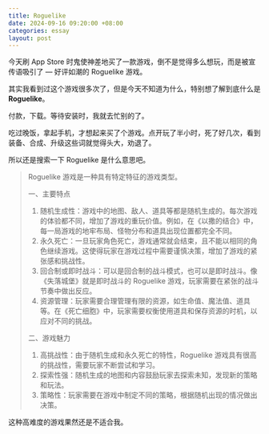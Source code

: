 ```yaml
---
title: Roguelike
date: 2024-09-16 09:20:00 +08:00
categories: essay
layout: post
---
```

今天刷 App Store 时鬼使神差地买了一款游戏，倒不是觉得多么想玩，而是被宣传语吸引了 — 好评如潮的 Roguelike 游戏。

其实我看到过这个游戏很多次了，但是今天不知道为什么，特别想了解到底什么是 **Roguelike**。

付款，下载。等待安装时，我就去忙别的了。

吃过晚饭，拿起手机，才想起来买了个游戏。点开玩了半小时，死了好几次，看到装备、合成、升级这些词就觉得头大，劝退了。

所以还是搜索一下 Roguelike 是什么意思吧。

> Roguelike 游戏是一种具有特定特征的游戏类型。
> 
> 一、主要特点
> 
> 1. 随机生成性：游戏中的地图、敌人、道具等都是随机生成的。每次游戏的体验都不同，增加了游戏的重玩价值。例如，在《以撒的结合》中，每一局游戏的地牢布局、怪物分布和道具出现位置都完全不同。
> 2. 永久死亡：一旦玩家角色死亡，游戏通常就会结束，且不能以相同的角色继续游戏。这使得玩家在游戏过程中需要谨慎决策，增加了游戏的紧张感和挑战性。
> 3. 回合制或即时战斗：可以是回合制的战斗模式，也可以是即时战斗。像《失落城堡》就是即时战斗的 Roguelike 游戏，玩家需要在紧张的战斗节奏中做出反应。
> 4. 资源管理：玩家需要合理管理有限的资源，如生命值、魔法值、道具等。在《死亡细胞》中，玩家需要权衡使用道具和保存资源的时机，以应对不同的挑战。
> 
> 二、游戏魅力
> 
> 1. 高挑战性：由于随机生成和永久死亡的特性，Roguelike 游戏具有很高的挑战性，需要玩家不断尝试和学习。
> 2. 探索性强：随机生成的地图和内容鼓励玩家去探索未知，发现新的策略和玩法。
> 3. 策略性：玩家需要在游戏中制定不同的策略，根据随机出现的情况做出决策。

这种高难度的游戏果然还是不适合我。
